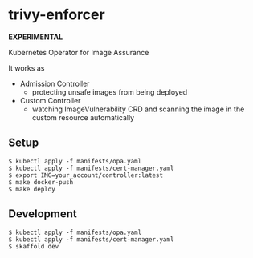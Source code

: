 # trivy-enforcer

**EXPERIMENTAL**

Kubernetes Operator for Image Assurance

It works as 
- Admission Controller
  - protecting unsafe images from being deployed
- Custom Controller
  - watching ImageVulnerability CRD and scanning the image in the custom resource automatically

## Setup

```
$ kubectl apply -f manifests/opa.yaml
$ kubectl apply -f manifests/cert-manager.yaml
$ export IMG=your_account/controller:latest
$ make docker-push
$ make deploy
```

## Development

```
$ kubectl apply -f manifests/opa.yaml
$ kubectl apply -f manifests/cert-manager.yaml
$ skaffold dev
```
